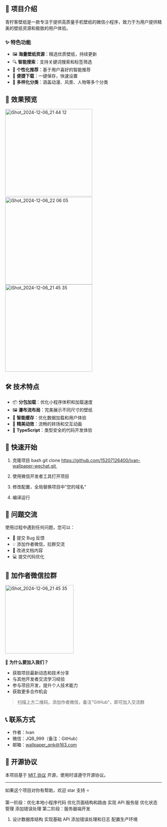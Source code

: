 ## 🎉 项目介绍

青柠客壁纸是一款专注于提供高质量手机壁纸的微信小程序，致力于为用户提供精美的壁纸资源和极致的用户体验。

### ✨ 特色功能

- 🖼️ **海量壁纸资源**：精选优质壁纸，持续更新
- 🔍 **智能搜索**：支持关键词搜索和标签筛选
- 💫 **个性化推荐**：基于用户喜好的智能推荐
- 📱 **便捷下载**：一键保存，快速设置
- 🌈 **多样化分类**：涵盖动漫、风景、人物等多个分类

## 📱 效果预览
<img width="280" alt="iShot_2024-12-06_21 44 12" src="https://github.com/user-attachments/assets/40dcca60-9b89-4450-9833-2008ab832623">  
<img width="280" alt="iShot_2024-12-06_22 06 05" src="https://github.com/user-attachments/assets/7f6e6e6f-8500-4aa0-9141-7e5829c3c123">
<img width="280" alt="iShot_2024-12-06_21 45 35" src="https://github.com/user-attachments/assets/20a055e9-fa96-42b4-aea7-6c244d5b7f7b">  

## 🛠️ 技术特点

- 📦 **分包加载**：优化小程序体积和加载速度
- 🖼️ **瀑布流布局**：完美展示不同尺寸的壁纸
- 💾 **智能缓存**：优化数据加载和用户体验
- 🎨 **精美动效**：流畅的转场和交互动画
- 📝 **TypeScript**：类型安全的代码开发体验

## 🚀 快速开始

1. 克隆项目
bash
git clone https://github.com/15207126400/ivan-wallpaper-wechat.git  

2. 使用微信开发者工具打开项目

3. 修改配置，全局替换项目中”您的域名“

4. 编译运行

## 🤝 问题交流

使用过程中遇到任何问题，您可以：

- 🐛 提交 Bug 反馈
- 💡 添加作者微信，拉群交流
- 📝 改进文档内容
- 💻 提交代码优化

## 💬 加作者微信拉群
<img width="220" alt="iShot_2024-12-06_21 45 35" src="https://github.com/user-attachments/assets/cbe9c2d2-3047-4927-9562-c3c4e5337da5">  

🎯 **为什么要加入我们？**

- 获取项目最新动态和技术分享
- 与其他开发者交流学习经验
- 参与项目开发，提升个人技术能力
- 获取更多合作机会

> 扫描上方二维码，添加作者微信，备注"GitHub"，即可加入交流群

## 📞 联系方式

- 作者：Ivan
- 微信：JQB_999（备注：GitHub）
- 邮箱：wallpaper_qnk@163.com

## 📄 开源协议

本项目基于 [MIT 协议](LICENSE) 开源，使用时请遵守开源协议。

---

如果这个项目对你有帮助，欢迎 star 支持 ⭐️


第一阶段：优化本地小程序代码
优化页面结构和路由
实现 API 服务层
优化状态管理
添加错误处理
第二阶段：服务器端开发
1. 设计数据库结构
实现基础 API
添加错误处理和日志
配置生产环境